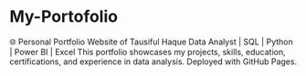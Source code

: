 # My-Portofolio
🌐 Personal Portfolio Website of Tausiful Haque   Data Analyst | SQL | Python | Power BI | Excel    This portfolio showcases my projects, skills, education, certifications, and experience in data analysis.   Deployed with GitHub Pages.
